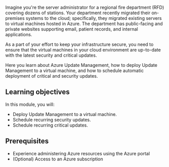 ﻿Imagine you're the server administrator for a regional fire department (RFD) covering dozens of stations. Your department recently migrated their on-premises systems to the cloud; specifically, they migrated existing servers to virtual machines hosted in Azure. The department has public-facing and private websites supporting email, patient records, and internal applications.

As a part of your effort to keep your infrastructure secure, you need to ensure that the virtual machines in your cloud environment are up-to-date with the latest security and critical updates.

Here you learn about Azure Update Management, how to deploy Update Management to a virtual machine, and how to schedule automatic deployment of critical and security updates.

## Learning objectives

In this module, you will:

- Deploy Update Management to a virtual machine.
- Schedule recurring security updates.
- Schedule recurring critical updates.

## Prerequisites

- Experience administering Azure resources using the Azure portal
- (Optional) Access to an Azure subscription

